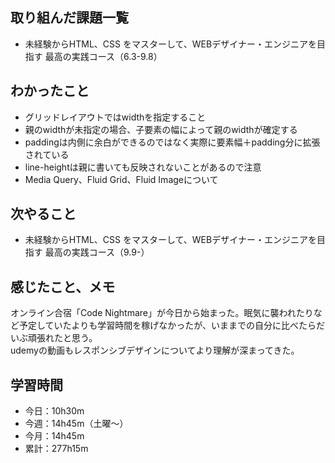 ## 取り組んだ課題一覧
- 未経験からHTML、CSS をマスターして、WEBデザイナー・エンジニアを目指す 最高の実践コース（6.3-9.8）
## わかったこと
- グリッドレイアウトではwidthを指定すること
- 親のwidthが未指定の場合、子要素の幅によって親のwidthが確定する
- paddingは内側に余白ができるのではなく実際に要素幅＋padding分に拡張されている
- line-heightは親に書いても反映されないことがあるので注意
- Media Query、Fluid Grid、Fluid Imageについて
## 次やること
- 未経験からHTML、CSS をマスターして、WEBデザイナー・エンジニアを目指す 最高の実践コース（9.9-）
## 感じたこと、メモ
オンライン合宿「Code Nightmare」が今日から始まった。眠気に襲われたりなど予定していたよりも学習時間を稼げなかったが、いままでの自分に比べたらだいぶ頑張れたと思う。  
udemyの動画もレスポンシブデザインについてより理解が深まってきた。    
## 学習時間
- 今日：10h30m
- 今週：14h45m（土曜〜）
- 今月：14h45m
- 累計：277h15m